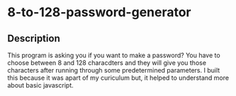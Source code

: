 # 8-to-128-password-generator

## Description
This program is asking you if you want to make a password? You have to choose between 8 and 128 characdters and they will give you those characters after running through some predetermined parameters. I built this because it was apart of my curiculum but, it helped to understand more about basic javascript. 